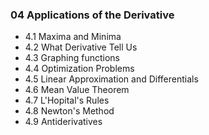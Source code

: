 ### 04 Applications of the Derivative

+ 4.1 Maxima and Minima
+ 4.2 What Derivative Tell Us
+ 4.3 Graphing functions
+ 4.4 Optimization Problems
+ 4.5 Linear Approximation and Differentials
+ 4.6 Mean Value Theorem
+ 4.7 L'Hopital's Rules
+ 4.8 Newton's Method
+ 4.9 Antiderivatives
